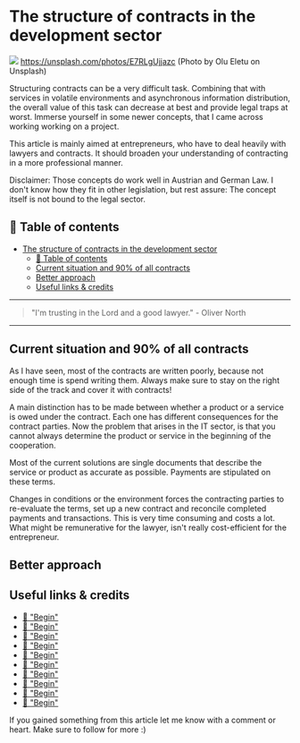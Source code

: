 # The structure of contracts in the development sector
[<img src="https://images.unsplash.com/photo-1444653614773-995cb1ef9efa?dpr=2&auto=format&fit=crop&w=1080&h=715&q=80&cs=tinysrgb&crop=&bg=">](
https://unsplash.com/photos/E7RLgUjjazc)
https://unsplash.com/photos/E7RLgUjjazc (Photo by Olu Eletu on Unsplash)

Structuring contracts can be a very difficult task. Combining that with services in volatile environments and asynchronous information distribution, the overall value of this task can decrease at best and provide legal traps at worst. Immerse yourself in some newer concepts, that I came across working working on a project.

This article is mainly aimed at entrepreneurs, who have to deal heavily with lawyers and contracts. It should broaden your understanding of contracting in a more professional manner.

Disclaimer: Those concepts do work well in Austrian and German Law. I don't know how they fit in other legislation, but rest assure: The concept itself is not bound to the legal sector.


## 📄 Table of contents


<!-- toc orderedList:0 depthFrom:1 depthTo:6 -->

* [The structure of contracts in the development sector](#the-structure-of-contracts-in-the-development-sector)
  * [📄 Table of contents](#table-of-contents)
  * [Current situation and 90% of all contracts](#current-situation-and-90-of-all-contracts)
  * [Better approach](#better-approach)
  * [Useful links & credits](#useful-links-credits)

<!-- tocstop -->



---
>"I'm trusting in the Lord and a good lawyer." - Oliver North
---

## Current situation and 90% of all contracts

As I have seen, most of the contracts are written poorly, because not enough time is spend writing them. Always make sure to stay on the right side of the track and cover it with contracts!

A main distinction has to be made between whether a product or a service is owed under the contract. Each one has different consequences for the contract parties. Now the problem that arises in the IT sector, is that you cannot always determine the product or service in the beginning of the cooperation.

Most of the current solutions are single documents that describe the service or product as accurate as possible. Payments are stipulated on these terms.

Changes in conditions or the environment forces the contracting parties to re-evaluate the terms, set up a new contract and reconcile completed payments and transactions. This is very time consuming and costs a lot. What might be remunerative for the lawyer, isn't really cost-efficient for the entrepreneur.

## Better approach



## Useful links & credits
- [📄 "Begin"](afgafgadgads)
- [📄 "Begin"](afgafgadgads)
- [📄 "Begin"](afgafgadgads)
- [📄 "Begin"](afgafgadgads)
- [📄 "Begin"](afgafgadgads)
- [📄 "Begin"](afgafgadgads)
- [📄 "Begin"](afgafgadgads)
- [📄 "Begin"](afgafgadgads)
- [📄 "Begin"](afgafgadgads)
- [📄 "Begin"](afgafgadgads)



If you gained something from this article let me know with a comment or heart. Make sure to follow for more :)


<!-- Written by Daniel Deutsch (deudan1010@gmail.com) -->

